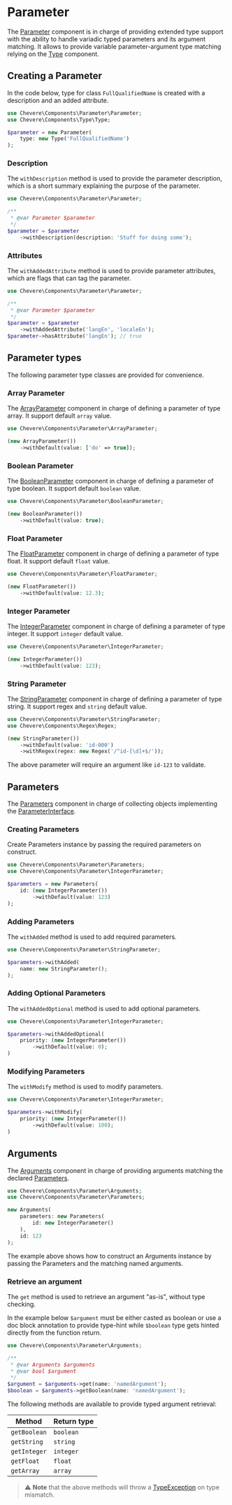 # Parameter

The [Parameter](../reference/Chevere/Components/Parameter/Parameter.md) component is in charge of providing extended type support with the ability to handle variadic typed parameters and its argument matching. It allows to provide variable parameter-argument type matching relying on the [Type](./Type.md) component.

## Creating a Parameter

In the code below, type for class `FullQualifiedName` is created with a description and an added attribute.

```php
use Chevere\Components\Parameter\Parameter;
use Chevere\Components\Type\Type;

$parameter = new Parameter(
    type: new Type('FullQualifiedName')
);
```

### Description

The `withDescription` method is used to provide the parameter description, which is a short summary explaining the purpose of the parameter.

```php
use Chevere\Components\Parameter\Parameter;

/**
 * @var Parameter $parameter
 */
$parameter = $parameter
    ->withDescription(description: 'Stuff for doing some');
```

### Attributes

The `withAddedAttribute` method is used to provide parameter attributes, which are flags that can tag the parameter.

```php
use Chevere\Components\Parameter\Parameter;

/**
 * @var Parameter $parameter
 */
$parameter = $parameter
    ->withAddedAttribute('langEn', 'localeEn');
$parameter->hasAttribute('langEn'); // true
```

## Parameter types

The following parameter type classes are provided for convenience.

### Array Parameter

The [ArrayParameter](../reference/Chevere/Components/Parameter/ArrayParameter.md) component in charge of defining a parameter of type array. It support default `array` value.

```php
use Chevere\Components\Parameter\ArrayParameter;

(new ArrayParameter())
    ->withDefault(value: ['do' => true]);
```

### Boolean Parameter

The [BooleanParameter](../reference/Chevere/Components/Parameter/BooleanParameter.md) component in charge of defining a parameter of type boolean. It support default `boolean` value.

```php
use Chevere\Components\Parameter\BooleanParameter;

(new BooleanParameter())
    ->withDefault(value: true);
```

### Float Parameter

The [FloatParameter](../reference/Chevere/Components/Parameter/FloatParameter.md) component in charge of defining a parameter of type float. It support default `float` value.

```php
use Chevere\Components\Parameter\FloatParameter;

(new FloatParameter())
    ->withDefault(value: 12.3);
```

### Integer Parameter

The [IntegerParameter](../reference/Chevere/Components/Parameter/IntegerParameter.md) component in charge of defining a parameter of type integer. It support `integer` default value.

```php
use Chevere\Components\Parameter\IntegerParameter;

(new IntegerParameter())
    ->withDefault(value: 123);
```

### String Parameter

The [StringParameter](../reference/Chevere/Components/Parameter/StringParameter.md) component in charge of defining a parameter of type string. It support regex and `string` default value.

```php
use Chevere\Components\Parameter\StringParameter;
use Chevere\Components\Regex\Regex;

(new StringParameter())
    ->withDefault(value: 'id-000')
    ->withRegex(regex: new Regex('/^id-[\d]+$/'));
```

The above parameter will require an argument like `id-123` to validate.

## Parameters

The [Parameters](../reference/Chevere/Components/Parameter/Parameters.md) component in charge of collecting objects implementing the [ParameterInterface](../reference/Chevere/Interfaces/Parameter/ParameterInterface.md).

### Creating Parameters

Create Parameters instance by passing the required parameters on construct.

```php
use Chevere\Components\Parameter\Parameters;
use Chevere\Components\Parameter\IntegerParameter;

$parameters = new Parameters(
    id: (new IntegerParameter())
        ->withDefault(value: 123)
);
```

### Adding Parameters

The `withAdded` method is used to add required parameters.

```php
use Chevere\Components\Parameter\StringParameter;

$parameters->withAdded(
    name: new StringParameter();
);
```

### Adding Optional Parameters

The `withAddedOptional` method is used to add optional parameters.

```php
use Chevere\Components\Parameter\IntegerParameter;

$parameters->withAddedOptional(
    priority: (new IntegerParameter())
        ->withDefault(value: 0);
)
```

### Modifying Parameters

The `withModify` method is used to modify parameters.

```php
use Chevere\Components\Parameter\IntegerParameter;

$parameters->withModify(
    priority: (new IntegerParameter())
        ->withDefault(value: 100);
)
```

## Arguments

The [Arguments](../reference/Chevere/Components/Parameter/Arguments.md) component in charge of providing arguments matching the declared [Parameters](#parameters).

```php
use Chevere\Components\Parameter\Arguments;
use Chevere\Components\Parameter\Parameters;

new Arguments(
    parameters: new Parameters(
        id: new IntegerParameter()
    ),
    id: 123
);
```

The example above shows how to construct an Arguments instance by passing the Parameters and the matching named arguments.

### Retrieve an argument

The `get` method is used to retrieve an argument "as-is", without type checking.

In the example below `$argument` must be either casted as boolean or use a doc block annotation to provide type-hint while `$boolean` type gets hinted directly from the function return.

```php
use Chevere\Components\Parameter\Arguments;

/**
 * @var Arguments $arguments
 * @var bool $argument
 */
$argument = $arguments->get(name: 'namedArgument');
$boolean = $arguments->getBoolean(name: 'namedArgument');
```

The following methods are available to provide typed argument retrieval:

| Method       | Return type |
| ------------ | ----------- |
| `getBoolean` | `boolean`   |
| `getString`  | `string`    |
| `getInteger` | `integer`   |
| `getFloat`   | `float`     |
| `getArray`   | `array`     |

> ⚠ **Note** that the above methods will throw a [TypeException](../reference/Chevere/Exceptions/Core/TypeException.md) on type mismatch.

